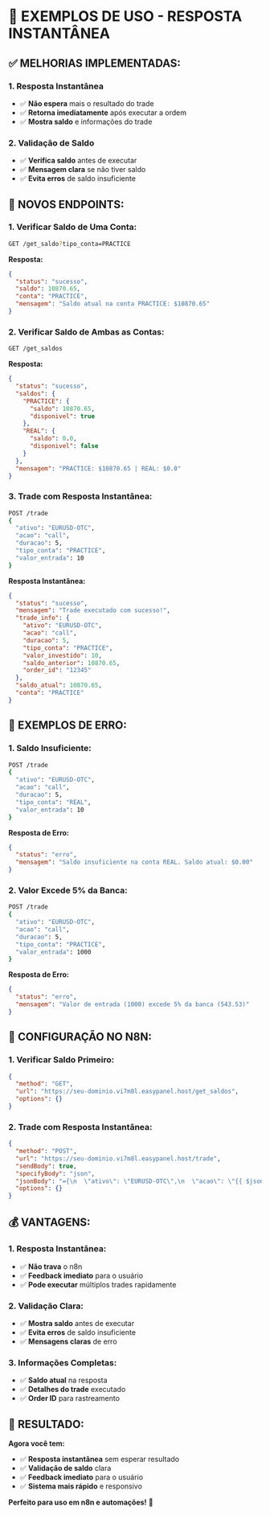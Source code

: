 # 🚀 EXEMPLOS DE USO - RESPOSTA INSTANTÂNEA

## ✅ **MELHORIAS IMPLEMENTADAS:**

### **1. Resposta Instantânea**
- ✅ **Não espera** mais o resultado do trade
- ✅ **Retorna imediatamente** após executar a ordem
- ✅ **Mostra saldo** e informações do trade

### **2. Validação de Saldo**
- ✅ **Verifica saldo** antes de executar
- ✅ **Mensagem clara** se não tiver saldo
- ✅ **Evita erros** de saldo insuficiente

## 🎯 **NOVOS ENDPOINTS:**

### **1. Verificar Saldo de Uma Conta:**
```bash
GET /get_saldo?tipo_conta=PRACTICE
```

**Resposta:**
```json
{
  "status": "sucesso",
  "saldo": 10870.65,
  "conta": "PRACTICE",
  "mensagem": "Saldo atual na conta PRACTICE: $10870.65"
}
```

### **2. Verificar Saldo de Ambas as Contas:**
```bash
GET /get_saldos
```

**Resposta:**
```json
{
  "status": "sucesso",
  "saldos": {
    "PRACTICE": {
      "saldo": 10870.65,
      "disponivel": true
    },
    "REAL": {
      "saldo": 0.0,
      "disponivel": false
    }
  },
  "mensagem": "PRACTICE: $10870.65 | REAL: $0.0"
}
```

### **3. Trade com Resposta Instantânea:**
```bash
POST /trade
{
  "ativo": "EURUSD-OTC",
  "acao": "call",
  "duracao": 5,
  "tipo_conta": "PRACTICE",
  "valor_entrada": 10
}
```

**Resposta Instantânea:**
```json
{
  "status": "sucesso",
  "mensagem": "Trade executado com sucesso!",
  "trade_info": {
    "ativo": "EURUSD-OTC",
    "acao": "call",
    "duracao": 5,
    "tipo_conta": "PRACTICE",
    "valor_investido": 10,
    "saldo_anterior": 10870.65,
    "order_id": "12345"
  },
  "saldo_atual": 10870.65,
  "conta": "PRACTICE"
}
```

## 🚨 **EXEMPLOS DE ERRO:**

### **1. Saldo Insuficiente:**
```bash
POST /trade
{
  "ativo": "EURUSD-OTC",
  "acao": "call",
  "duracao": 5,
  "tipo_conta": "REAL",
  "valor_entrada": 10
}
```

**Resposta de Erro:**
```json
{
  "status": "erro",
  "mensagem": "Saldo insuficiente na conta REAL. Saldo atual: $0.00"
}
```

### **2. Valor Excede 5% da Banca:**
```bash
POST /trade
{
  "ativo": "EURUSD-OTC",
  "acao": "call",
  "duracao": 5,
  "tipo_conta": "PRACTICE",
  "valor_entrada": 1000
}
```

**Resposta de Erro:**
```json
{
  "status": "erro",
  "mensagem": "Valor de entrada (1000) excede 5% da banca (543.53)"
}
```

## 🔧 **CONFIGURAÇÃO NO N8N:**

### **1. Verificar Saldo Primeiro:**
```json
{
  "method": "GET",
  "url": "https://seu-dominio.vi7m8l.easypanel.host/get_saldos",
  "options": {}
}
```

### **2. Trade com Resposta Instantânea:**
```json
{
  "method": "POST",
  "url": "https://seu-dominio.vi7m8l.easypanel.host/trade",
  "sendBody": true,
  "specifyBody": "json",
  "jsonBody": "={\n  \"ativo\": \"EURUSD-OTC\",\n  \"acao\": \"{{ $json.message.content }}\",\n  \"duracao\": 5,\n  \"tipo_conta\": \"PRACTICE\",\n  \"valor_entrada\": 10\n}",
  "options": {}
}
```

## 💰 **VANTAGENS:**

### **1. Resposta Instantânea:**
- ✅ **Não trava** o n8n
- ✅ **Feedback imediato** para o usuário
- ✅ **Pode executar** múltiplos trades rapidamente

### **2. Validação Clara:**
- ✅ **Mostra saldo** antes de executar
- ✅ **Evita erros** de saldo insuficiente
- ✅ **Mensagens claras** de erro

### **3. Informações Completas:**
- ✅ **Saldo atual** na resposta
- ✅ **Detalhes do trade** executado
- ✅ **Order ID** para rastreamento

## 🎉 **RESULTADO:**

**Agora você tem:**
- ✅ **Resposta instantânea** sem esperar resultado
- ✅ **Validação de saldo** clara
- ✅ **Feedback imediato** para o usuário
- ✅ **Sistema mais rápido** e responsivo

**Perfeito para uso em n8n e automações!** 🚀 